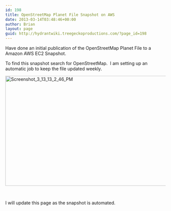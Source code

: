 ```yaml
---
id: 198
title: OpenStreetMap Planet File Snapshot on AWS
date: 2013-03-14T03:48:46+00:00
author: Brian
layout: page
guid: http://hydrantwiki.treegeckoproductions.com/?page_id=198
---
```

Have done an initial publication of the OpenStreetMap Planet File to a Amazon AWS EC2 Snapshot.

To find this snapshot search for OpenStreetMap.  I am setting up an automatic job to keep the file updated weekly.

[<img class="alignnone size-full wp-image-199" alt="Screenshot_3_13_13_2_46_PM" src="http://hydrantwiki.treegeckoproductions.com/files/2013/03/Screenshot_3_13_13_2_46_PM.png" width="1002" height="346" srcset="http://hydrantwiki.treegeckoproductions.com/files/2013/03/Screenshot_3_13_13_2_46_PM-300x103.png 300w, http://hydrantwiki.treegeckoproductions.com/files/2013/03/Screenshot_3_13_13_2_46_PM.png 1002w" sizes="(max-width: 1002px) 100vw, 1002px" />](http://hydrantwiki.treegeckoproductions.com/files/2013/03/Screenshot_3_13_13_2_46_PM.png)

&nbsp;

I will update this page as the snapshot is automated.